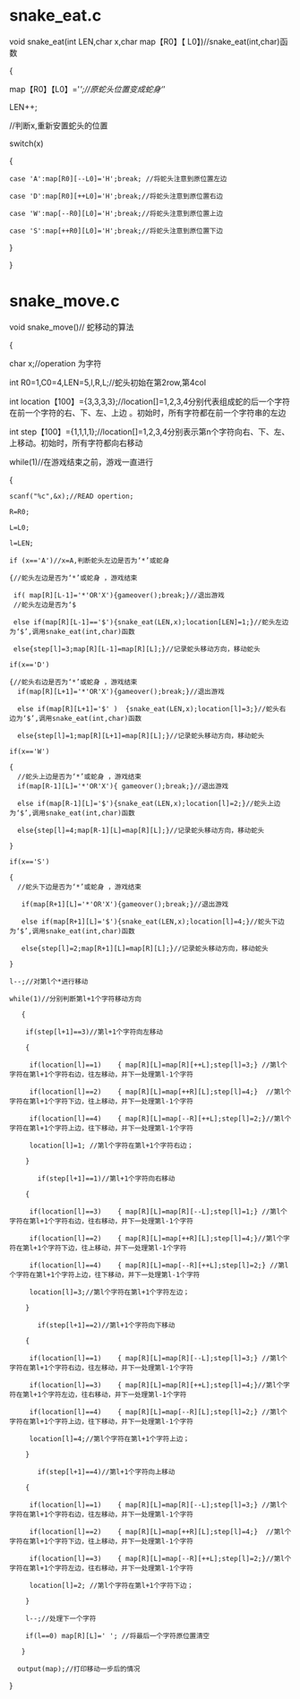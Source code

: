 # snake_eat.c
void snake_eat(int LEN,char x,char map【R0】【 L0】)//snake_eat(int,char)函数 

{
  
   map【R0】【L0】='*';//原蛇头位置变成蛇身‘*’ 
   
   LEN++;

   //判断x,重新安置蛇头的位置 
    
   switch(x)

   {

    case 'A':map[R0][--L0]='H';break; //将蛇头注意到原位置左边
    
    case 'D':map[R0][++L0]='H';break;//将蛇头注意到原位置右边
    
    case 'W':map[--R0][L0]='H';break;//将蛇头注意到原位置上边
    
    case 'S':map[++R0][L0]='H';break;//将蛇头注意到原位置下边
  
  }

}

# snake_move.c

void snake_move()// 蛇移动的算法 

{

  char x;//operation 为字符 

  int R0=1,C0=4,LEN=5,l,R,L;//蛇头初始在第2row,第4col 

  int location【100】={3,3,3,3};//location[]=1,2,3,4分别代表组成蛇的后一个字符在前一个字符的右、下、左、上边 。初始时，所有字符都在前一个字符串的左边  

  int step【100】={1,1,1,1};//location[]=1,2,3,4分别表示第n个字符向右、下、左、上移动。初始时，所有字符都向右移动
  
  while(1)//在游戏结束之前，游戏一直进行

  {

    scanf("%c",&x);//READ opertion;

    R=R0;
    
    L=L0;
    
    l=LEN; 
    
    if (x=='A')//x=A,判断蛇头左边是否为‘*’或蛇身

    {//蛇头左边是否为‘*’或蛇身 ，游戏结束 

     if( map[R][L-1]='*'OR'X'){gameover();break;}//退出游戏 
     //蛇头左边是否为‘$

	 else if(map[R][L-1]=='$'){snake_eat(LEN,x);location[LEN]=1;}//蛇头左边为‘$’,调用snake_eat(int,char)函数 
     
     else{step[l]=3;map[R][L-1]=map[R][L];}//记录蛇头移动方向，移动蛇头
	   
    if(x=='D')

    {//蛇头右边是否为‘*’或蛇身 ，游戏结束
      if(map[R][L+1]='*'OR'X'){gameover();break;}//退出游戏  
     
      else if(map[R][L+1]='$' )  {snake_eat(LEN,x);location[l]=3;}//蛇头右边为‘$’,调用snake_eat(int,char)函数
	  
	  else{step[l]=1;map[R][L+1]=map[R][L];}//记录蛇头移动方向，移动蛇头	  

    if(x=='W')

	{
      //蛇头上边是否为‘*’或蛇身 ，游戏结束    
	  if(map[R-1][L]='*'OR'X'){ gameover();break;}//退出游戏 
      
      else if(map[R-1][L]='$'){snake_eat(LEN,x);location[l]=2;}//蛇头上边为‘$’,调用snake_eat(int,char)函数
    
      else{step[l]=4;map[R-1][L]=map[R][L];}//记录蛇头移动方向，移动蛇头	  

	}     

    if(x=='S')

	{
      //蛇头下边是否为‘*’或蛇身 ，游戏结束 

	   if(map[R+1][L]='*'OR'X'){gameover();break;}//退出游戏
        
       else if(map[R+1][L]='$'){snake_eat(LEN,x);location[l]=4;}//蛇头下边为‘$’,调用snake_eat(int,char)函数
        
	   else{step[l]=2;map[R+1][L]=map[R][L];}//记录蛇头移动方向，移动蛇头	 

	} 

    l--;//对第l个*进行移动
     
	while(1)//分别判断第l+1个字符移动方向

	   {

	    if(step[l+1]==3)//第l+1个字符向左移动

	    {

	     if(location[l]==1)	   { map[R][L]=map[R][++L];step[l]=3;} //第l个字符在第l+1个字符右边，往左移动，并下一处理第l-1个字符
	     
		 if(location[l]==2)	   { map[R][L]=map[++R][L];step[l]=4;}	//第l个字符在第l+1个字符下边，往上移动，并下一处理第l-1个字符	   	
	     	     
         if(location[l]==4)    { map[R][L]=map[--R][++L];step[l]=2;}//第l个字符在第l+1个字符上边，往下移动，并下一处理第l-1个字符
		 
		 location[l]=1; //第l个字符在第l+1个字符右边；

		}
		 
		   if(step[l+1]==1)//第l+1个字符向右移动

	    {

	     if(location[l]==3)	   { map[R][L]=map[R][--L];step[l]=1;} //第l个字符在第l+1个字符右边，往右移动，并下一处理第l-1个字符
	     
		 if(location[l]==2)	   { map[R][L]=map[++R][L];step[l]=4;}//第l个字符在第l+1个字符下边，往上移动，并下一处理第l-1个字符		   	
	     	     
         if(location[l]==4)    { map[R][L]=map[--R][++L];step[l]=2;} //第l个字符在第l+1个字符上边，往下移动，并下一处理第l-1个字符
         
         location[l]=3;//第l个字符在第l+1个字符左边；

		}
		
		   if(step[l+1]==2)//第l+1个字符向下移动

	    {

	     if(location[l]==1)	   { map[R][L]=map[R][--L];step[l]=3;} //第l个字符在第l+1个字符右边，往左移动，并下一处理第l-1个字符
	     
		 if(location[l]==3)	   { map[R][L]=map[R][++L];step[l]=4;}//第l个字符在第l+1个字符左边，往右移动，并下一处理第l-1个字符		   	
	     	     
         if(location[l]==4)    { map[R][L]=map[--R][L];step[l]=2;} //第l个字符在第l+1个字符上边，往下移动，并下一处理第l-1个字符
         
         location[l]=4;//第l个字符在第l+1个字符上边；

		}
		
		   if(step[l+1]==4)//第l+1个字符向上移动

	    {

	     if(location[l]==1)	   { map[R][L]=map[R][--L];step[l]=3;} //第l个字符在第l+1个字符右边，往左移动，并下一处理第l-1个字符
	     
		 if(location[l]==2)	   { map[R][L]=map[++R][L];step[l]=4;}	//第l个字符在第l+1个字符下边，往上移动，并下一处理第l-1个字符	   	
	     	     
         if(location[l]==3)    { map[R][L]=map[--R][++L];step[l]=2;}//第l个字符在第l+1个字符左边，往右移动，并下一处理第l-1个字符
		 
		 location[l]=2; //第l个字符在第l+1个字符下边；

		} 
		
	    l--;//处理下一个字符
	    
		if(l==0) map[R][L]=' ';	//将最后一个字符原位置清空
		                            
       }

      output(map);//打印移动一步后的情况

}
